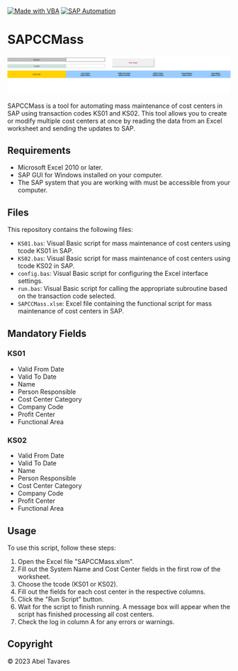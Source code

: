 [![Made with VBA](https://img.shields.io/badge/Made%20with-VBA-blue)](https://docs.microsoft.com/en-us/dotnet/visual-basic/)
[![SAP Automation](https://img.shields.io/badge/SAP-Automation-orange)](https://www.sap.com/products/intelligent-automation.html)

# SAPCCMass

![SAPCCMass](assets/SAPCCMass.PNG)

SAPCCMass is a tool for automating mass maintenance of cost centers in SAP using transaction codes KS01 and KS02. This tool allows you to create or modify multiple cost centers at once by reading the data from an Excel worksheet and sending the updates to SAP.

## Requirements
- Microsoft Excel 2010 or later.
- SAP GUI for Windows installed on your computer.
- The SAP system that you are working with must be accessible from your computer.

## Files
This repository contains the following files:
- `KS01.bas`: Visual Basic script for mass maintenance of cost centers using tcode KS01 in SAP.
- `KS02.bas`: Visual Basic script for mass maintenance of cost centers using tcode KS02 in SAP.
- `config.bas`: Visual Basic script for configuring the Excel interface settings.
- `run.bas`: Visual Basic script for calling the appropriate subroutine based on the transaction code selected.
- `SAPCCMass.xlsm`: Excel file containing the functional script for mass maintenance of cost centers in SAP.

## Mandatory Fields
### KS01
- Valid From Date
- Valid To Date
- Name
- Person Responsible
- Cost Center Category
- Company Code
- Profit Center
- Functional Area

### KS02
- Valid From Date
- Valid To Date
- Name
- Person Responsible
- Cost Center Category
- Company Code
- Profit Center
- Functional Area

## Usage
To use this script, follow these steps:
1. Open the Excel file "SAPCCMass.xlsm".
2. Fill out the System Name and Cost Center fields in the first row of the worksheet.
3. Choose the tcode (KS01 or KS02).
4. Fill out the fields for each cost center in the respective columns.
5. Click the "Run Script" button.
6. Wait for the script to finish running. A message box will appear when the script has finished processing all cost centers.
7. Check the log in column A for any errors or warnings.

## Copyright
© 2023 Abel Tavares
